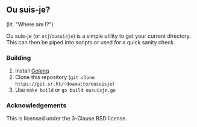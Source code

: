 ## Ou suis-je?
(lit. "Where am I?")

Ou suis-je (or `osj`/`ousuisje`) is a simple utility to get your current directory. This can then be piped into scripts or used for a quick sanity check.

### Building
1. Install [Golang](https://golang.org/dl)
2. Clone this repository (`git clone https://git.sr.ht/~doamatto/ousuisje`)
3. Use `make build` or `go build ousuisje.go`

### Acknowledgements
This is licensed under the 3-Clause BSD license.